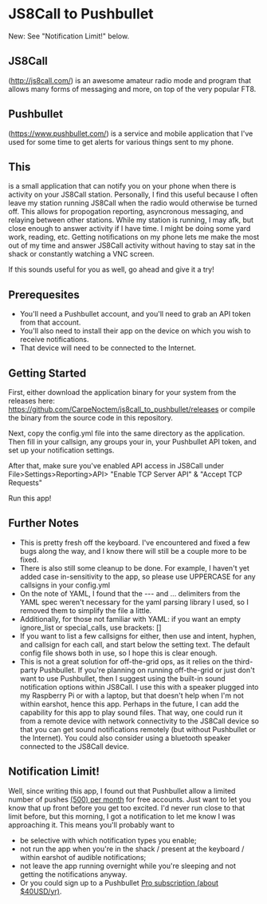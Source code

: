 # JS8Call to Pushbullet

New: See "Notification Limit!" below.

## JS8Call
(http://js8call.com/) is an awesome amateur radio mode and program that allows many forms of messaging and more, on top of the very popular FT8.

## Pushbullet
(https://www.pushbullet.com/) is a service and mobile application that I've used for some time to get alerts for various things sent to my phone.

## This
is a small application that can notify you on your phone when there is activity on your JS8Call station.
Personally, I find this useful because I often leave my station running JS8Call when the radio would otherwise be turned off.
This allows for propogation reporting, asyncronous messaging, and relaying between other stations.
While my station is running, I may afk, but close enough to answer activity if I have time. I might be doing some yard work, reading, etc. 
Getting notifications on my phone lets me make the most out of my time and answer JS8Call activity without having to stay sat in the shack or constantly watching a VNC screen.

If this sounds useful for you as well, go ahead and give it a try!

Prerequesites
-------------
* You'll need a Pushbullet account, and you'll need to grab an API token from that account.
* You'll also need to install their app on the device on which you wish to receive notifications.
* That device will need to be connected to the Internet.


Getting Started
---------------
First, either download the application binary for your system from the releases here: https://github.com/CarpeNoctem/js8call_to_pushbullet/releases
or compile the binary from the source code in this repository.

Next, copy the config.yml file into the same directory as the application.
Then fill in your callsign, any groups your in, your Pushbullet API token, and set up your notification settings.

After that, make sure you've enabled API access in JS8Call under File>Settings>Reporting>API> "Enable TCP Server API" & "Accept TCP Requests"

Run this app!


Further Notes
-------------
* This is pretty fresh off the keyboard. I've encountered and fixed a few bugs along the way, and I know there will still be a couple more to be fixed.
* There is also still some cleanup to be done. For example, I haven't yet added case in-sensitivity to the app, so please use UPPERCASE for any callsigns in your config.yml
* On the note of YAML, I found that the --- and ... delimiters from the YAML spec weren't necessary for the yaml parsing library I used, so I removed them to simplify the file a little.
* Additionally, for those not familiar with YAML: if you want an empty ignore_list or special_calls, use brackets: []
* If you want to list a few callsigns for either, then use and intent, hyphen, and callsign for each call, and start below the setting text. The default config file shows both in use, so I hope this is clear enough.
* This is not a great solution for off-the-grid ops, as it relies on the third-party Pushbullet.
If you're planning on running off-the-grid or just don't want to use Pushbullet, then I suggest using the built-in sound notification options within JS8Call. I use this with a speaker plugged into my Raspberry Pi or with a laptop, but that doesn't help when I'm not within earshot, hence this app.
Perhaps in the future, I can add the capability for this app to play sound files. That way, one could run it from a remote device with network connectivity to the JS8Call device so that you can get sound notifications remotely (but without Pushbullet or the Internet). You could also consider using a bluetooth speaker connected to the JS8Call device.

## Notification Limit!
Well, since writing this app, I found out that Pushbullet allow a limited number of pushes [(500) per month](https://docs.pushbullet.com/#push-limit) for free accounts. Just want to let you know that up front before you get too excited. I'd never run close to that limit before, but this morning, I got a notification to let me know I was approaching it. This means you'll probably want to 
* be selective with which notification types you enable;
* not run the app when you're in the shack / present at the keyboard / within earshot of audible notifications;
* not leave the app running overnight while you're sleeping and not getting the notifications anyway.
* Or you could sign up to a Pushbullet [Pro subscription (about $40USD/yr)](https://www.pushbullet.com/pro).
